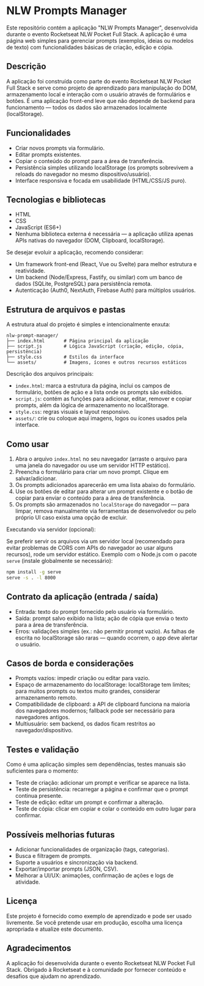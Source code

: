 # NLW Prompts Manager

Este repositório contém a aplicação "NLW Prompts Manager", desenvolvida durante o evento Rocketseat NLW Pocket Full Stack. A aplicação é uma página web simples para gerenciar prompts (exemplos, ideias ou modelos de texto) com funcionalidades básicas de criação, edição e cópia.

## Descrição

A aplicação foi construída como parte do evento Rocketseat NLW Pocket Full Stack e serve como projeto de aprendizado para manipulação do DOM, armazenamento local e interação com o usuário através de formulários e botões. É uma aplicação front-end leve que não depende de backend para funcionamento — todos os dados são armazenados localmente (localStorage).

## Funcionalidades

- Criar novos prompts via formulário.
- Editar prompts existentes.
- Copiar o conteúdo do prompt para a área de transferência.
- Persistência simples utilizando localStorage (os prompts sobrevivem a reloads do navegador no mesmo dispositivo/usuário).
- Interface responsiva e focada em usabilidade (HTML/CSS/JS puro).

## Tecnologias e bibliotecas

- HTML
- CSS
- JavaScript (ES6+)
- Nenhuma biblioteca externa é necessária — a aplicação utiliza apenas APIs nativas do navegador (DOM, Clipboard, localStorage).

Se desejar evoluir a aplicação, recomendo considerar:
- Um framework front-end (React, Vue ou Svelte) para melhor estrutura e reatividade.
- Um backend (Node/Express, Fastify, ou similar) com um banco de dados (SQLite, PostgreSQL) para persistência remota.
- Autenticação (Auth0, NextAuth, Firebase Auth) para múltiplos usuários.

## Estrutura de arquivos e pastas

A estrutura atual do projeto é simples e intencionalmente enxuta:

```
nlw-prompt-manager/
├── index.html       # Página principal da aplicação
├── script.js        # Lógica JavaScript (criação, edição, cópia, persistência)
├── style.css        # Estilos da interface
└── assets/          # Imagens, ícones e outros recursos estáticos
```

Descrição dos arquivos principais:

- `index.html`: marca a estrutura da página, inclui os campos de formulário, botões de ação e a lista onde os prompts são exibidos.
- `script.js`: contém as funções para adicionar, editar, remover e copiar prompts, além da lógica de armazenamento no localStorage.
- `style.css`: regras visuais e layout responsivo.
- `assets/`: crie ou coloque aqui imagens, logos ou ícones usados pela interface.

## Como usar

1. Abra o arquivo `index.html` no seu navegador (arraste o arquivo para uma janela do navegador ou use um servidor HTTP estático).
2. Preencha o formulário para criar um novo prompt. Clique em salvar/adicionar.
3. Os prompts adicionados aparecerão em uma lista abaixo do formulário.
4. Use os botões de editar para alterar um prompt existente e o botão de copiar para enviar o conteúdo para a área de transferência.
5. Os prompts são armazenados no `localStorage` do navegador — para limpar, remova manualmente via ferramentas de desenvolvedor ou pelo próprio UI caso exista uma opção de excluir.

Executando via servidor (opcional):

Se preferir servir os arquivos via um servidor local (recomendado para evitar problemas de CORS com APIs do navegador ao usar alguns recursos), rode um servidor estático. Exemplo com o Node.js com o pacote `serve` (instale globalmente se necessário):

```bash
npm install -g serve
serve -s . -l 8000
```

## Contrato da aplicação (entrada / saída)

- Entrada: texto do prompt fornecido pelo usuário via formulário.
- Saída: prompt salvo exibido na lista; ação de cópia que envia o texto para a área de transferência.
- Erros: validações simples (ex.: não permitir prompt vazio). As falhas de escrita no localStorage são raras — quando ocorrem, o app deve alertar o usuário.

## Casos de borda e considerações

- Prompts vazios: impedir criação ou editar para vazio.
- Espaço de armazenamento do localStorage: localStorage tem limites; para muitos prompts ou textos muito grandes, considerar armazenamento remoto.
- Compatibilidade de clipboard: a API de clipboard funciona na maioria dos navegadores modernos; fallback pode ser necessário para navegadores antigos.
- Multiusuário: sem backend, os dados ficam restritos ao navegador/dispositivo.

## Testes e validação

Como é uma aplicação simples sem dependências, testes manuais são suficientes para o momento:

- Teste de criação: adicionar um prompt e verificar se aparece na lista.
- Teste de persistência: recarregar a página e confirmar que o prompt continua presente.
- Teste de edição: editar um prompt e confirmar a alteração.
- Teste de cópia: clicar em copiar e colar o conteúdo em outro lugar para confirmar.

## Possíveis melhorias futuras

- Adicionar funcionalidades de organização (tags, categorias).
- Busca e filtragem de prompts.
- Suporte a usuários e sincronização via backend.
- Exportar/importar prompts (JSON, CSV).
- Melhorar a UI/UX: animações, confirmação de ações e logs de atividade.

## Licença

Este projeto é fornecido como exemplo de aprendizado e pode ser usado livremente. Se você pretende usar em produção, escolha uma licença apropriada e atualize este documento.

## Agradecimentos

A aplicação foi desenvolvida durante o evento Rocketseat NLW Pocket Full Stack. Obrigado à Rocketseat e à comunidade por fornecer conteúdo e desafios que ajudam no aprendizado.
